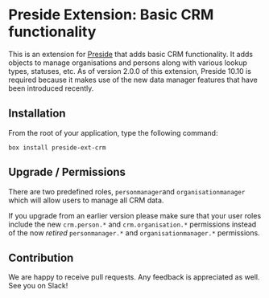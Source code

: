# Preside Extension: Basic CRM functionality

This is an extension for [Preside](https://www.preside.org) that adds basic CRM functionality.
It adds objects to manage organisations and persons along with various lookup types, statuses, etc.
As of version 2.0.0 of this extension, Preside 10.10 is required because it makes use of the new data manager features that have been introduced recently.

## Installation

From the root of your application, type the following command:

    box install preside-ext-crm

## Upgrade / Permissions
There are two predefined roles, `personmanager`and `organisationmanager` which will allow users to manage all CRM data.

If you upgrade from an earlier version please make sure that your user roles include the new `crm.person.*` and `crm.organisation.*` permissions instead of the now _retired_ `personmanager.*` and `organisationmanager.*` permissions.

## Contribution

We are happy to receive pull requests. Any feedback is appreciated as well. See you on Slack!
